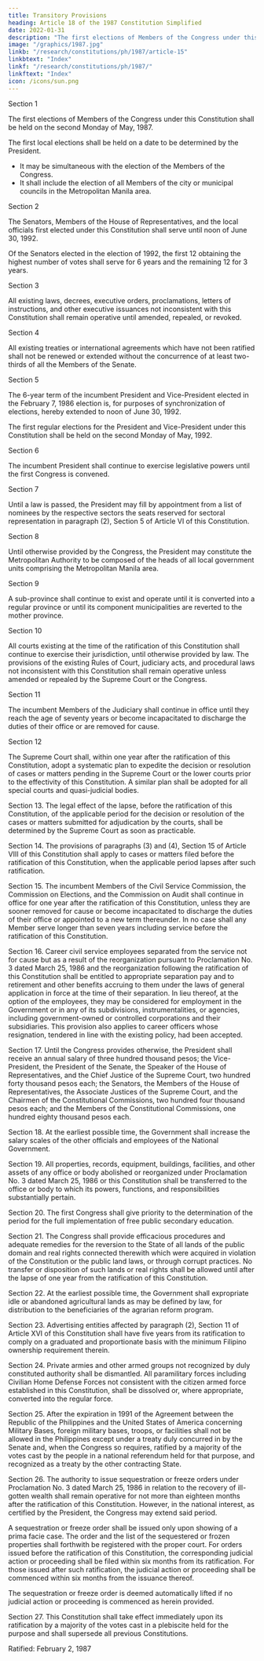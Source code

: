 ```yaml
---
title: Transitory Provisions
heading: Article 18 of the 1987 Constitution Simplified
date: 2022-01-31
description: "The first elections of Members of the Congress under this Constitution shall be held on the second Monday of May, 1987"
image: "/graphics/1987.jpg"
linkb: "/research/constitutions/ph/1987/article-15"
linkbtext: "Index"
linkf: "/research/constitutions/ph/1987/"
linkftext: "Index"
icon: /icons/sun.png
---
```



Section 1

The first elections of Members of the Congress under this Constitution shall be held on the second Monday of May, 1987.

The first local elections shall be held on a date to be determined by the President. 
- It may be simultaneous with the election of the Members of the Congress. 
- It shall include the election of all Members of the city or municipal councils in the Metropolitan Manila area.

Section 2

The Senators, Members of the House of Representatives, and the local officials first elected under this Constitution shall serve until noon of June 30, 1992.

Of the Senators elected in the election of 1992, the first 12 obtaining the highest number of votes shall serve for 6 years and the remaining 12 for 3 years.

Section 3

All existing laws, decrees, executive orders, proclamations, letters of instructions, and other executive issuances not inconsistent with this Constitution shall remain operative until amended, repealed, or revoked.

Section 4

All existing treaties or international agreements which have not been ratified shall not be renewed or extended without the concurrence of at least two-thirds of all the Members of the Senate.

Section 5

The 6-year term of the incumbent President and Vice-President elected in the February 7, 1986 election is, for purposes of synchronization of elections, hereby extended to noon of June 30, 1992.

The first regular elections for the President and Vice-President under this Constitution shall be held on the second Monday of May, 1992.

Section 6

The incumbent President shall continue to exercise legislative powers until the first Congress is convened.

Section 7

Until a law is passed, the President may fill by appointment from a list of nominees by the respective sectors the seats reserved for sectoral representation in paragraph (2), Section 5 of Article VI of this Constitution.

Section 8

Until otherwise provided by the Congress, the President may constitute the Metropolitan Authority to be composed of the heads of all local government units comprising the Metropolitan Manila area.

Section 9

A sub-province shall continue to exist and operate until it is converted into a regular province or until its component municipalities are reverted to the mother province.

Section 10

All courts existing at the time of the ratification of this Constitution shall continue to exercise their jurisdiction, until otherwise provided by law. The provisions of the existing Rules of Court, judiciary acts, and procedural laws not inconsistent with this Constitution shall remain operative unless amended or repealed by the Supreme Court or the Congress.

Section 11

The incumbent Members of the Judiciary shall continue in office until they reach the age of seventy years or become incapacitated to discharge the duties of their office or are removed for cause.

Section 12

The Supreme Court shall, within one year after the ratification of this Constitution, adopt a systematic plan to expedite the decision or resolution of cases or matters pending in the Supreme Court or the lower courts prior to the effectivity of this Constitution. A similar plan shall be adopted for all special courts and quasi-judicial bodies.

Section 13. The legal effect of the lapse, before the ratification of this Constitution, of the applicable period for the decision or resolution of the cases or matters submitted for adjudication by the courts, shall be determined by the Supreme Court as soon as practicable.

Section 14. The provisions of paragraphs (3) and (4), Section 15 of Article VIII of this Constitution shall apply to cases or matters filed before the ratification of this Constitution, when the applicable period lapses after such ratification.

Section 15. The incumbent Members of the Civil Service Commission, the Commission on Elections, and the Commission on Audit shall continue in office for one year after the ratification of this Constitution, unless they are sooner removed for cause or become incapacitated to discharge the duties of their office or appointed to a new term thereunder. In no case shall any Member serve longer than seven years including service before the ratification of this Constitution.

Section 16. Career civil service employees separated from the service not for cause but as a result of the reorganization pursuant to Proclamation No. 3 dated March 25, 1986 and the reorganization following the ratification of this Constitution shall be entitled to appropriate separation pay and to retirement and other benefits accruing to them under the laws of general application in force at the time of their separation. In lieu thereof, at the option of the employees, they may be considered for employment in the Government or in any of its subdivisions, instrumentalities, or agencies, including government-owned or controlled corporations and their subsidiaries. This provision also applies to career officers whose resignation, tendered in line with the existing policy, had been accepted.

Section 17. Until the Congress provides otherwise, the President shall receive an annual salary of three hundred thousand pesos; the Vice-President, the President of the Senate, the Speaker of the House of Representatives, and the Chief Justice of the Supreme Court, two hundred forty thousand pesos each; the Senators, the Members of the House of Representatives, the Associate Justices of the Supreme Court, and the Chairmen of the Constitutional Commissions, two hundred four thousand pesos each; and the Members of the Constitutional Commissions, one hundred eighty thousand pesos each.

Section 18. At the earliest possible time, the Government shall increase the salary scales of the other officials and employees of the National Government.

Section 19. All properties, records, equipment, buildings, facilities, and other assets of any office or body abolished or reorganized under Proclamation No. 3 dated March 25, 1986 or this Constitution shall be transferred to the office or body to which its powers, functions, and responsibilities substantially pertain.

Section 20. The first Congress shall give priority to the determination of the period for the full implementation of free public secondary education.

Section 21. The Congress shall provide efficacious procedures and adequate remedies for the reversion to the State of all lands of the public domain and real rights connected therewith which were acquired in violation of the Constitution or the public land laws, or through corrupt practices. No transfer or disposition of such lands or real rights shall be allowed until after the lapse of one year from the ratification of this Constitution.

Section 22. At the earliest possible time, the Government shall expropriate idle or abandoned agricultural lands as may be defined by law, for distribution to the beneficiaries of the agrarian reform program.

Section 23. Advertising entities affected by paragraph (2), Section 11 of Article XVI of this Constitution shall have five years from its ratification to comply on a graduated and proportionate basis with the minimum Filipino ownership requirement therein.

Section 24. Private armies and other armed groups not recognized by duly constituted authority shall be dismantled. All paramilitary forces including Civilian Home Defense Forces not consistent with the citizen armed force established in this Constitution, shall be dissolved or, where appropriate, converted into the regular force.

Section 25. After the expiration in 1991 of the Agreement between the Republic of the Philippines and the United States of America concerning Military Bases, foreign military bases, troops, or facilities shall not be allowed in the Philippines except under a treaty duly concurred in by the Senate and, when the Congress so requires, ratified by a majority of the votes cast by the people in a national referendum held for that purpose, and recognized as a treaty by the other contracting State.

Section 26. The authority to issue sequestration or freeze orders under Proclamation No. 3 dated March 25, 1986 in relation to the recovery of ill-gotten wealth shall remain operative for not more than eighteen months after the ratification of this Constitution. However, in the national interest, as certified by the President, the Congress may extend said period.

A sequestration or freeze order shall be issued only upon showing of a prima facie case. The order and the list of the sequestered or frozen properties shall forthwith be registered with the proper court. For orders issued before the ratification of this Constitution, the corresponding judicial action or proceeding shall be filed within six months from its ratification. For those issued after such ratification, the judicial action or proceeding shall be commenced within six months from the issuance thereof.

The sequestration or freeze order is deemed automatically lifted if no judicial action or proceeding is commenced as herein provided.

Section 27. This Constitution shall take effect immediately upon its ratification by a majority of the votes cast in a plebiscite held for the purpose and shall supersede all previous Constitutions.

Ratified: February 2, 1987
